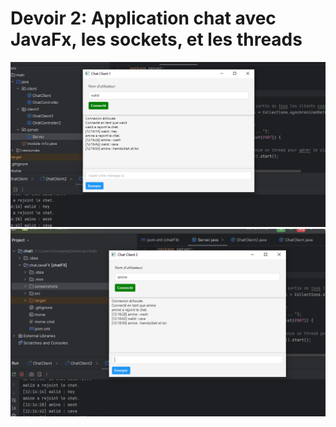 
<h1>Devoir 2: Application chat avec JavaFx, les sockets, et les threads</h1>
<img src="screenshots/Capture1.PNG">
<img src="screenshots/Capture2.PNG">
